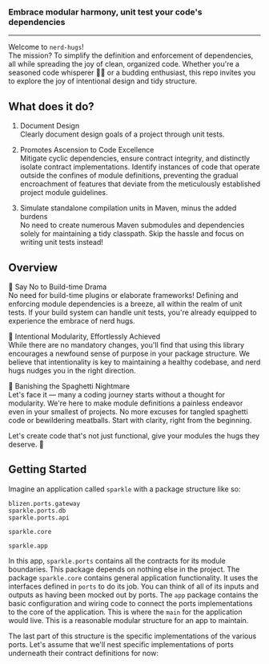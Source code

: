 ### Embrace modular harmony, unit test your code's dependencies
---

Welcome to `nerd-hugs`!  
  The mission? To simplify the definition and enforcement of dependencies, all while spreading the joy of clean, organized code. Whether you're a seasoned code whisperer 🧙‍♀️ or a budding enthusiast, this repo invites you to explore the joy of intentional design and tidy structure.

What does it do?
---
1. Document Design  
  Clearly document design goals of a project through unit tests.

2. Promotes Ascension to Code Excellence  
  Mitigate cyclic dependencies, ensure contract integrity, and distinctly isolate contract implementations. Identify instances of code that operate outside the confines of module definitions, preventing the gradual encroachment of features that deviate from the meticulously established project module guidelines.

3. Simulate standalone compilation units in Maven, minus the added burdens  
  No need to create numerous Maven submodules and dependencies solely for maintaining a tidy classpath. Skip the hassle and focus on writing unit tests instead!

Overview
---

🚯 Say No to Build-time Drama  
  No need for build-time plugins or elaborate frameworks! Defining and enforcing module dependencies is a breeze, all within the realm of unit tests. If your build system can handle unit tests, you're already equipped to experience the embrace of nerd hugs.

🚮 Intentional Modularity, Effortlessly Achieved  
  While there are no mandatory changes, you'll find that using this library encourages a newfound sense of purpose in your package structure. We believe that intentionality is key to maintaining a healthy codebase, and nerd hugs nudges you in the right direction.

🍝 Banishing the Spaghetti Nightmare  
  Let's face it — many a coding journey starts without a thought for modularity. We're here to make module definitions a painless endeavor even in your smallest of projects. No more excuses for tangled spaghetti code or bewildering meatballs. Start with clarity, right from the beginning.

Let's create code that's not just functional, give your modules the hugs they deserve. 🤗

Getting Started  
---
Imagine an application called `sparkle` with a package structure like so:  

    blizen.ports.gateway
    sparkle.ports.db
    sparkle.ports.api

    sparkle.core

    sparkle.app  

In this app, `sparkle.ports` contains all the contracts for its module boundaries. This package depends on nothing else in the project. The package `sparkle.core` contains general application functionality. It uses the interfaces defined in `ports` to do its job. You can think of all of its inputs and outputs as having been mocked out by ports. The `app` package contains the basic configuration and wiring code to connect the ports implementations to the core of the application. This is where the `main` for the application would live. This is a reasonable modular structure for an app to maintain.

The last part of this structure is the specific implementations of the various ports. Let's assume that we'll nest specific implementations of ports underneath their contract definitions for now:
